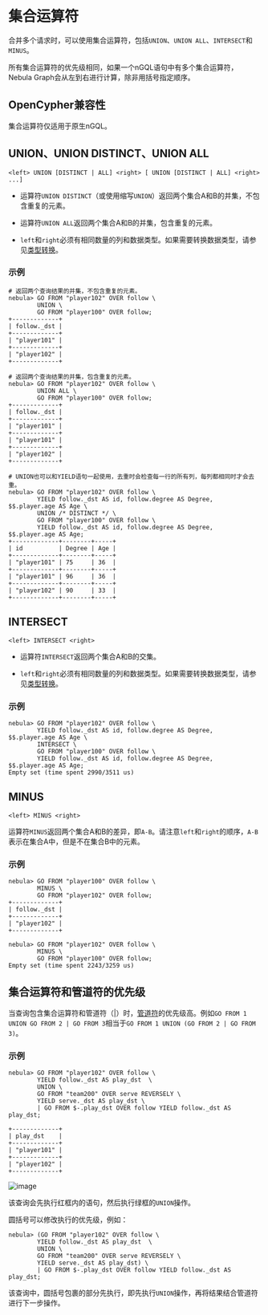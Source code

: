 # 集合运算符

合并多个请求时，可以使用集合运算符，包括`UNION`、`UNION ALL`、`INTERSECT`和`MINUS`。

所有集合运算符的优先级相同，如果一个nGQL语句中有多个集合运算符，Nebula Graph会从左到右进行计算，除非用括号指定顺序。

## OpenCypher兼容性

集合运算符仅适用于原生nGQL。

## UNION、UNION DISTINCT、UNION ALL

```ngql
<left> UNION [DISTINCT | ALL] <right> [ UNION [DISTINCT | ALL] <right> ...]
```

- 运算符`UNION DISTINCT`（或使用缩写`UNION`）返回两个集合A和B的并集，不包含重复的元素。

- 运算符`UNION ALL`返回两个集合A和B的并集，包含重复的元素。

- `left`和`right`必须有相同数量的列和数据类型。如果需要转换数据类型，请参见[类型转换](../3.data-types/9.type-conversion.md)。

### 示例

```ngql
# 返回两个查询结果的并集，不包含重复的元素。
nebula> GO FROM "player102" OVER follow \
        UNION \
        GO FROM "player100" OVER follow;
+-------------+
| follow._dst |
+-------------+
| "player101" |
+-------------+
| "player102" |
+-------------+

# 返回两个查询结果的并集，包含重复的元素。
nebula> GO FROM "player102" OVER follow \
        UNION ALL \
        GO FROM "player100" OVER follow;
+-------------+
| follow._dst |
+-------------+
| "player101" |
+-------------+
| "player101" |
+-------------+
| "player102" |
+-------------+

# UNION也可以和YIELD语句一起使用，去重时会检查每一行的所有列，每列都相同时才会去重。
nebula> GO FROM "player102" OVER follow \
        YIELD follow._dst AS id, follow.degree AS Degree, $$.player.age AS Age \
        UNION /* DISTINCT */ \
        GO FROM "player100" OVER follow \
        YIELD follow._dst AS id, follow.degree AS Degree, $$.player.age AS Age;
+-------------+--------+-----+
| id          | Degree | Age |
+-------------+--------+-----+
| "player101" | 75     | 36  |     
+-------------+--------+-----+
| "player101" | 96     | 36  |       
+-------------+--------+-----+
| "player102" | 90     | 33  |     
+-------------+--------+-----+
```

## INTERSECT

```ngql
<left> INTERSECT <right>
```

- 运算符`INTERSECT`返回两个集合A和B的交集。

- `left`和`right`必须有相同数量的列和数据类型。如果需要转换数据类型，请参见[类型转换](../3.data-types/9.type-conversion.md)。

### 示例

```ngql
nebula> GO FROM "player102" OVER follow \
        YIELD follow._dst AS id, follow.degree AS Degree, $$.player.age AS Age \
        INTERSECT \
        GO FROM "player100" OVER follow \
        YIELD follow._dst AS id, follow.degree AS Degree, $$.player.age AS Age;
Empty set (time spent 2990/3511 us)
```

## MINUS

```ngql
<left> MINUS <right>
```

运算符`MINUS`返回两个集合A和B的差异，即`A-B`。请注意`left`和`right`的顺序，`A-B`表示在集合A中，但是不在集合B中的元素。

### 示例

```ngql
nebula> GO FROM "player100" OVER follow \
        MINUS \
        GO FROM "player102" OVER follow;
+-------------+
| follow._dst |
+-------------+
| "player102" |
+-------------+

nebula> GO FROM "player102" OVER follow \
        MINUS \
        GO FROM "player100" OVER follow;
Empty set (time spent 2243/3259 us)
```

## 集合运算符和管道符的优先级

当查询包含集合运算符和管道符（|）时，[管道符](../5.operators/4.pipe.md)的优先级高。例如`GO FROM 1 UNION GO FROM 2 | GO FROM 3`相当于`GO FROM 1 UNION (GO FROM 2 | GO FROM 3)`。

### 示例

```ngql
nebula> GO FROM "player102" OVER follow \
        YIELD follow._dst AS play_dst  \
        UNION \
        GO FROM "team200" OVER serve REVERSELY \
        YIELD serve._dst AS play_dst \
        | GO FROM $-.play_dst OVER follow YIELD follow._dst AS play_dst;

+-------------+
| play_dst    |
+-------------+
| "player101" |
+-------------+
| "player102" |
+-------------+
```

![image](https://user-images.githubusercontent.com/42762957/97955863-3a213000-1de2-11eb-8de3-2c78da30747c.png)

该查询会先执行红框内的语句，然后执行绿框的`UNION`操作。

圆括号可以修改执行的优先级，例如：

```ngql
nebula> (GO FROM "player102" OVER follow \
        YIELD follow._dst AS play_dst  \
        UNION \
        GO FROM "team200" OVER serve REVERSELY \
        YIELD serve._dst AS play_dst) \
        | GO FROM $-.play_dst OVER follow YIELD follow._dst AS play_dst;
```

该查询中，圆括号包裹的部分先执行，即先执行`UNION`操作，再将结果结合管道符进行下一步操作。

